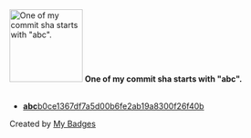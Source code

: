 <img src="https://github.com/my-badges/my-badges/blob/master/src/all-badges/abc-commit/abc-commit.png?raw=true" alt="One of my commit sha starts with &quot;abc&quot;." title="One of my commit sha starts with &quot;abc&quot;." width="128">
<strong>One of my commit sha starts with &quot;abc&quot;.</strong>
<br><br>

- <a href="https://github.com/antonmedv/antonmedv/commit/abcb0ce1367df7a5d00b6fe2ab19a8300f26f40b"><strong>abc</strong>b0ce1367df7a5d00b6fe2ab19a8300f26f40b</a>


Created by <a href="https://github.com/my-badges/my-badges">My Badges</a>